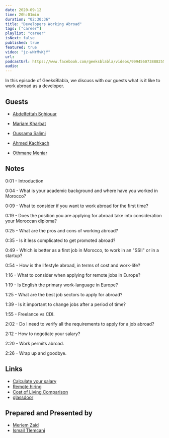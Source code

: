 ```yaml
---
date: 2020-09-12
time: 20h:01min
duration: "02:30:36"
title: "Developers Working Abroad"
tags: ["career"]
playlist: "career"
isNext: false
published: true
featured: true
video: "jz-wNrMvKjY"
url:
podcastUrl: https://www.facebook.com/geeksblabla/videos/999456073888255
audio:
---
```


In this episode of GeeksBlabla, we discuss with our guests what is it like to work abroad as a developer.

## Guests

- [Abdelfettah Sghiouar](https://twitter.com/boredabdel)

- [Mariam Kharbat](https://twitter.com/MeriamKharbat)

- [Oussama Salimi](https://www.facebook.com/osama.salimi.1)

- [Ahmed Kachkach](http://kachkach.com/)

- [Othmane Meniar](https://www.facebook.com/maniar.othmane)

## Notes

0:01 - Introduction

0:04 - What is your academic background and where have you worked in Morocco?

0:09 - What to consider if you want to work abroad for the first time?

0:19 - Does the position you are applying for abroad take into consideration your Moroccan diploma?

0:25 - What are the pros and cons of working abroad?

0:35 - Is it less complicated to get promoted abroad?

0:49 - Which is better as a first job in Morocco, to work in an "SSII" or in a startup?

0:54 - How is the lifestyle abroad, in terms of cost and work-life?

1:16 - What to consider when applying for remote jobs in Europe?

1:19 - Is English the primary work-language in Europe?

1:25 - What are the best job sectors to apply for abroad?

1:39 - Is it important to change jobs after a period of time?

1:55 - Freelance vs CDI.

2:02 - Do I need to verify all the requirements to apply for a job abroad?

2:12 - How to negotiate your salary?

2:20 - Work permits abroad.

2:26 - Wrap up and goodbye.

## Links

- [Calculate your salary](https://stackoverflow.com/jobs/salary)
- [Remote hiring](https://news.ycombinator.com/item?id=17022563)
- [Cost of Living Comparison](https://www.numbeo.com/cost-of-living/comparison.jsp)
- [glassdoor](https://www.glassdoor.com/index.html)

## Prepared and Presented by

- [Meriem Zaid](https://www.facebook.com/MeriemZaid)
- [Ismail Tlemcani](https://www.facebook.com/profile.php?id=100010413469638)
